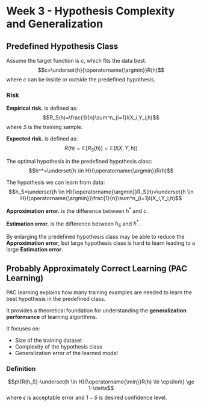 # Week 3 - Hypothesis Complexity and Generalization

## Predefined Hypothesis Class
Assume the target function is $c$, which fits the data best.
$$c=\underset{h}{\operatorname{\argmin}}R(h)$$
where $c$ can be inside or outside the predefined hypothesis.

### Risk
**Empirical risk.** is defined as:
$$R_S(h)=\frac{1}{n}\sum^n_{i=1}l(X_i,Y_i,h)$$
where $S$ is the training sample.

**Expected risk.** is defined as:
$$R(h)=\mathbb{E}[R_S(h)]=\mathbb{E}(l(X,Y,h))$$

The optimal hypothesis in the predefined hypothesis class:
$$h^*=\underset{h \in H}{\operatorname{\argmin}}R(h)$$

The hypothesis we can learn from data:
$$h_S=\underset{h \in H}{\operatorname{\argmin}}R_S(h)=\underset{h \in H}{\operatorname{\argmin}}\frac{1}{n}\sum^n_{i=1}l(X_i,Y_i,h)$$

**Approximation error.** is the difference between $h^*$ and $c$.

**Estimation error.** is the difference between $h_S$ and $h^*$.

By enlarging the predefined hypothesis class may be able to reduce the **Approximation error**, but large hypothesis class is hard to learn leading to a large **Estimation error**.

## Probably Approximately Correct Learning (PAC Learning)

PAC learning explains how many training examples are needed to learn the best hypothesis in the predefined class.

It provides a theoretical foundation for understanding the **generalization performance** of learning algorithms.

It focuses on:
- Size of the training dataset
- Complexity of the hypothesis class
- Generalization error of the learned model

### Definition
$$p\{R(h_S)-\underset{h \in H}{\operatorname{\min}}R(h) \le \epsilon\} \ge 1-\delta$$
where $\epsilon$ is acceptable error and $1-\delta$ is desired confidence level.
